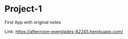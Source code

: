 # Project-1
First App with original notes 

Link:
https://afternoon-everglades-82245.herokuapp.com/
